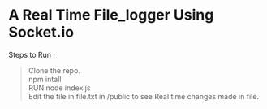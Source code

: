 # A Real Time File_logger Using Socket.io
Steps to Run :
> Clone the repo. <br>
> npm intall <br>
> RUN node index.js <br>
> Edit the file in file.txt in /public to see Real time changes made in file.


